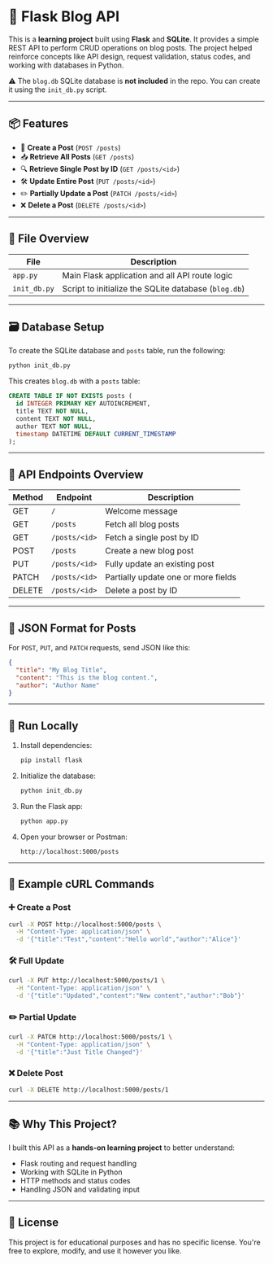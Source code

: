 # 📝 Flask Blog API

This is a **learning project** built using **Flask** and **SQLite**. It provides a simple REST API to perform CRUD operations on blog posts. The project helped reinforce concepts like API design, request validation, status codes, and working with databases in Python.

⚠️ The `blog.db` SQLite database is **not included** in the repo. You can create it using the `init_db.py` script.

---

## 📦 Features

- 📄 **Create a Post** (`POST /posts`)
- 📥 **Retrieve All Posts** (`GET /posts`)
- 🔍 **Retrieve Single Post by ID** (`GET /posts/<id>`)
- 🛠️ **Update Entire Post** (`PUT /posts/<id>`)
- ✏️ **Partially Update a Post** (`PATCH /posts/<id>`)
- ❌ **Delete a Post** (`DELETE /posts/<id>`)

---

## 📁 File Overview

| File           | Description                                               |
|----------------|-----------------------------------------------------------|
| `app.py`       | Main Flask application and all API route logic            |
| `init_db.py`   | Script to initialize the SQLite database (`blog.db`)      |


---

## 🗃️ Database Setup

To create the SQLite database and `posts` table, run the following:

```bash
python init_db.py
```

This creates `blog.db` with a `posts` table:

```sql
CREATE TABLE IF NOT EXISTS posts (
  id INTEGER PRIMARY KEY AUTOINCREMENT,
  title TEXT NOT NULL,
  content TEXT NOT NULL,
  author TEXT NOT NULL,
  timestamp DATETIME DEFAULT CURRENT_TIMESTAMP
);
```

---

## 🧪 API Endpoints Overview

| Method | Endpoint            | Description                          |
|--------|---------------------|--------------------------------------|
| GET    | `/`                 | Welcome message                      |
| GET    | `/posts`            | Fetch all blog posts                 |
| GET    | `/posts/<id>`       | Fetch a single post by ID            |
| POST   | `/posts`            | Create a new blog post               |
| PUT    | `/posts/<id>`       | Fully update an existing post        |
| PATCH  | `/posts/<id>`       | Partially update one or more fields  |
| DELETE | `/posts/<id>`       | Delete a post by ID                  |

---

## 🧾 JSON Format for Posts

For `POST`, `PUT`, and `PATCH` requests, send JSON like this:

```json
{
  "title": "My Blog Title",
  "content": "This is the blog content.",
  "author": "Author Name"
}
```

---

## 🚀 Run Locally

1. Install dependencies:
   ```bash
   pip install flask
   ```

2. Initialize the database:
   ```bash
   python init_db.py
   ```

3. Run the Flask app:
   ```bash
   python app.py
   ```

4. Open your browser or Postman:
   ```
   http://localhost:5000/posts
   ```

---

## 📌 Example cURL Commands

### ➕ Create a Post
```bash
curl -X POST http://localhost:5000/posts \
  -H "Content-Type: application/json" \
  -d '{"title":"Test","content":"Hello world","author":"Alice"}'
```

### 🛠️ Full Update
```bash
curl -X PUT http://localhost:5000/posts/1 \
  -H "Content-Type: application/json" \
  -d '{"title":"Updated","content":"New content","author":"Bob"}'
```

### ✏️ Partial Update
```bash
curl -X PATCH http://localhost:5000/posts/1 \
  -H "Content-Type: application/json" \
  -d '{"title":"Just Title Changed"}'
```

### ❌ Delete Post
```bash
curl -X DELETE http://localhost:5000/posts/1
```

---


## 📚 Why This Project?

I built this API as a **hands-on learning project** to better understand:

- Flask routing and request handling
- Working with SQLite in Python
- HTTP methods and status codes
- Handling JSON and validating input

---

## 📄 License

This project is for educational purposes and has no specific license. You're free to explore, modify, and use it however you like.
